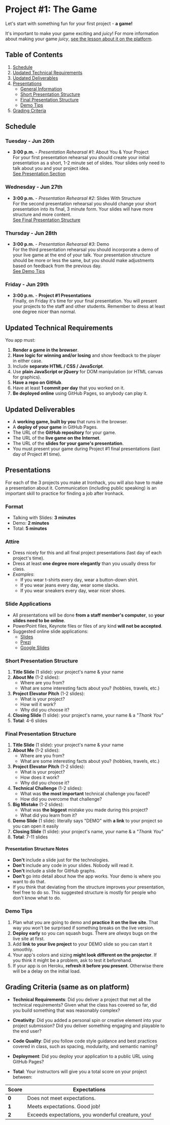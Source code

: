 Project #1: The Game
====================

Let's start with something fun for your first project - **a game!**

It's important to make your game exciting and _juicy_!
For more information about making your game _juicy_,
[see the lesson about it on the platform](http://learn.ironhack.com/#/learning_unit/2162).


Table of Contents
-----------------
1. [Schedule](#schedule)
2. [Updated Technical Requirements](#updated-technical-requirements)
3. [Updated Deliverables](#updated-deliverables)
4. [Presentations](#presentations)
    * [General Information](#presentations)
    * [Short Presentation Structure](#short-presentation-structure)
    * [Final Presentation Structure](#final-presentation-structure)
    * [Demo Tips](#demo-tips)
5. [Grading Criteria](#grading-criteria-same-as-on-platform)


Schedule
--------

### Tuesday - Jun 26th ###
- **3:00 p.m.** - _Presentation Rehearsal #1_: About You & Your Project <br>
  For your first presentation rehearsal
  you should create your initial presentation
  as a short, 1-2 minute set of slides.
  Your slides only need to talk about you and your project idea. <br>
  [See Presentation Section](#presentations)

### Wednesday - Jun 27th ###
- **3:00 p.m.** - _Presentation Rehearsal #2_: Slides With Structure <br>
  For the second presentation rehearsal
  you should change your short presentation into its final, 3 minute form.
  Your slides will have more structure and more content. <br>
  [See Final Presentation Structure](#final-presentation-structure)

### Thursday - Jun 28th ###
- **3:00 p.m.** - _Presentation Rehearsal #3_: Demo <br>
  For the third presentation rehearsal
  you should incorporate a demo of your live game at the end of your talk.
  Your presentation structure should be more or less the same,
  but you should make adjustments based on feedback from the previous day. <br>
  [See Demo Tips](#demo-tips)

### Friday - Jun 29th ###
- **3:00 p.m.** - **Project #1 Presentations** <br>
  Finally, on Friday it's time for your final presentation.
  You will present your projects to the staff and other students.
  Remember to dress at least one degree nicer than normal.


Updated Technical Requirements
------------------------------

You app must:

1. **Render a game in the browser**.
2. **Have logic for winning and/or losing**
   and show feedback to the player in either case.
3. Include **separate HTML / CSS / JavaScript**.
4. Use **plain JavaScript or jQuery** for DOM manipulation
   (or HTML canvas for graphics).
5. **Have a repo on GitHub**.
6. Have at least **1 commit per day** that you worked on it.
7. **Be deployed online** using GitHub Pages, so anybody can play it.


Updated Deliverables
--------------------

- A **working game, built by you** that runs in the browser.
- A **deploy of your game** in GitHub Pages.
- The URL of the **GitHub repository** for your game.
- The URL of the **live game on the Internet**.
- The URL of the **slides for your game's presentation**.
- You must present your game during Project #1 final presentations
  (last day of Project #1 time).


Presentations
-------------

For each of the 3 projects you make at Ironhack,
you will also have to make a presentation about it.
Communication (including public speaking) is an important skill to practice
for finding a job after Ironhack.

### Format ###
- Talking with Slides: **3 minutes**
- Demo: **2 minutes**
- Total: **5 minutes**

### Attire ###
- Dress nicely for this and all final project presentations
  (last day of each project's time).
- Dress at least **one degree more elegantly** than you usually dress for class.
- _Examples_:
  * If you wear t-shirts every day, wear a button-down shirt.
  * If you wear jeans every day, wear some slacks.
  * If you wear sneakers every day, wear nicer shoes.

### Slide Applications ###
- All presentations will be done **from a staff member's computer**,
  so **your slides need to be online**.
- PowerPoint files, Keynote files or files of any kind **will not be accepted**.
- Suggested online slide applications:
  * [Slides](https://slides.com/)
  * [Prezi](https://prezi.com/)
  * [Google Slides](https://www.google.com/slides/about/)


### Short Presentation Structure ###

1. **Title Slide** (1 slide): your project's name & your name
2. **About Me** (1-2 slides):
    * Where are you from?
    * What are some interesting facts about you? (hobbies, travels, etc.)
3. **Project Elevator Pitch** (1-2 slides):
    * What is your project?
    * How will it work?
    * Why did you choose it?
4. **Closing Slide** (1 slide): your project's name, your name & a _"Thank You"_
5. **Total**: 4-6 slides


### Final Presentation Structure ###

1. **Title Slide** (1 slide): your project's name & your name
2. **About Me** (1-2 slides):
    * Where are you from?
    * What are some interesting facts about you? (hobbies, travels, etc.)
3. **Project Elevator Pitch** (1-2 slides):
    * What is your project?
    * How does it work?
    * Why did you choose it?
4. **Technical Challenge** (1-2 slides):
    * What was **the most important** technical challenge you faced?
    * How did you overcome that challenge?
5. **Big Mistake** (1-2 slides):
    * What was **the biggest** mistake you made during this project?
    * What did you learn from it?
6. **Demo Slide** (1 slide): literally says "DEMO"
   with **a link** to your project so you can open it easily
7. **Closing Slide** (1 slide): your project's name, your name & a _"Thank You"_
8. **Total**: 7-11 slides

#### Presentation Structure Notes ####
- **Don't** include a slide just for the technologies.
- **Don't** include any code in your slides. Nobody will read it.
- **Don't** include a slide for GitHub graphs.
- **Don't** go into detail about how the app works.
  Your demo is where you want to do that.
- If you think that deviating from the structure improves your presentation,
  feel free to do so.
  This suggested structure is mostly for people who don't know what to do.


### Demo Tips ###

1. Plan what you are going to demo and **practice it on the live site**.
   That way you won't be surprised if something breaks on the live version.
2. **Deploy early** so you can squash bugs.
   There are _always_ bugs on the live site at first.
3. Add **link to your live project** to your DEMO slide
   so you can start it smoothly.
4. Your app's colors and sizing **might look different on the projector**.
   If you think it might be a problem, ask to test it beforehand.
5. If your app is on Heroku, **refresh it before you present**.
   Otherwise there will be a delay on the initial load.


Grading Criteria (same as on platform)
--------------------------------------
- **Technical Requirements**: Did you deliver a project that met all the technical requirements? Given what the class has covered so far, did you build something that was reasonably complex?

- **Creativity**: Did you added a personal spin or creative element into your project submission? Did you deliver something engaging and playable to the end user?

- **Code Quality**: Did you follow code style guidance and best practices covered in class, such as spacing, modularity, and semantic naming?

- **Deployment**: Did you deploy your application to a public URL using GitHub Pages?

- **Total**: Your instructors will give you a total score on your project between:

Score | Expectations
----- | ------------
**0** | Does not meet expectations.
**1** | Meets expectations. Good job!
**2** | Exceeds expectations, you wonderful creature, you!

